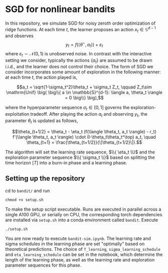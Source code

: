 # SGD for nonlinear bandits
In this repository, we simulate SGD for noisy zeroth order optimization of ridge functions.
At each time $t$, the learner proposes an action $x_t \in \mathbb{S}^{d-1}$ and observes
$$y_t = f(\langle \theta^\star, a_t \rangle) + \varepsilon_t$$
where $\varepsilon_t \sim \mathcal{N} (0,1)$ is unobserved noise. In contrast with the interactive setting we consider, typically the actions $\{ a_t \}$ are assumed to be drawn i.i.d., and the learner does not control their choice. The form of SGD we consider incorporates some amount of exploration in the following manner: at each time $t$, the action played is,

$$a_t = \sqrt{1-\sigma_t^2}\theta_t + \sigma_t Z_t, \qquad Z_t\sim \mathrm{Unif} \big( \big\\{ a \in \mathbb{S}^{d-1}: \langle a, \theta_t \rangle = 0 \big\\} \big),$$

where the hyperparameter sequence $\sigma_t\in [0,1]$ governs the exploration-exploitation tradeoff. After playing the action $a_t$ and observing $y_t$, the parameter $\theta_t$ is updated as follows,

$$\theta_{t+1/2} = \theta_t - \eta_t (f(\langle \theta_t, a_t \rangle) - r_t) f'(\langle \theta_t, a_t \rangle) \cdot (I-\theta_t\theta_t^\top) a_t, \quad \theta_{t+1} = \frac{\theta_{t+1/2}}{\|\theta_{t+1/2}\|}.$$

The algorithm will set the learning rate sequence, $\\{ \eta_t \\}$ and the exploration parameter sequence $\\{ \sigma_t \\}$ based on splitting the time horizon $[T]$ into a burn-in phase and a learning phase.

## Setting up the repository

cd to `bandit/` and run

```
chmod +x setup.sh
```

To make the setup script executable. Runs are executed in parallel across a single A100 GPU, or serially on CPU, the corresponding torch dependencies are installed via `setup.sh` into a conda environment called `bandit`. Execute

```
./setup.sh
```

You are now ready to execute `bandit-sim.ipynb`. The learning rate and sigma schedules in the learning phase are set "optimally" based on theoretical predictions. The choice of  `T_learning`, `sigma_learning_schedule` and 
`eta_learning_schedule` can be set in the notebook, which determine the length of the learning phase, as well as the learning rate and exploration parameter sequences for this phase.